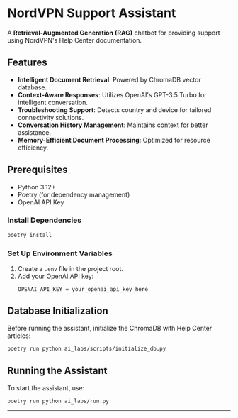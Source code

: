 # NordVPN Support Assistant

A **Retrieval-Augmented Generation (RAG)** chatbot for providing support using NordVPN's Help Center documentation.

## Features

- **Intelligent Document Retrieval**: Powered by ChromaDB vector database.
- **Context-Aware Responses**: Utilizes OpenAI's GPT-3.5 Turbo for intelligent conversation.
- **Troubleshooting Support**: Detects country and device for tailored connectivity solutions.
- **Conversation History Management**: Maintains context for better assistance.
- **Memory-Efficient Document Processing**: Optimized for resource efficiency.

## Prerequisites

- Python 3.12+
- Poetry (for dependency management)
- OpenAI API Key


### Install Dependencies
```bash
poetry install
```

### Set Up Environment Variables
1. Create a `.env` file in the project root.
2. Add your OpenAI API key:
   ```env
   OPENAI_API_KEY = your_openai_api_key_here
   ```

## Database Initialization

Before running the assistant, initialize the ChromaDB with Help Center articles:
```bash
poetry run python ai_labs/scripts/initialize_db.py
```

## Running the Assistant

To start the assistant, use:
```bash
poetry run python ai_labs/run.py
```

---

